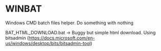 # WINBAT
Windows CMD batch files helper. Do something with nothing

BAT_HTML_DOWNLOAD.bat -> Buggy but simple html download. Using bitsadmin (https://docs.microsoft.com/en-us/windows/desktop/bits/bitsadmin-tool)
